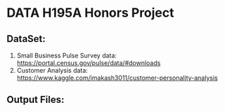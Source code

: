 # DATA H195A Honors Project

## DataSet:
1. Small Business Pulse Survey data: https://portal.census.gov/pulse/data/#downloads
2. Customer Analysis data: https://www.kaggle.com/imakash3011/customer-personality-analysis

## Output Files:
